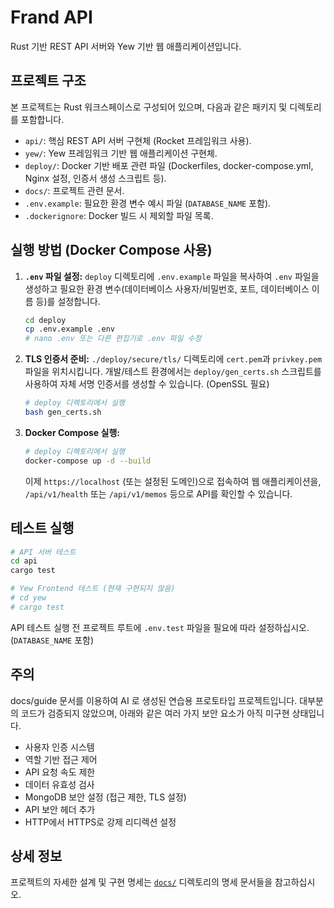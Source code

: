 # Frand API

Rust 기반 REST API 서버와 Yew 기반 웹 애플리케이션입니다.

## 프로젝트 구조

본 프로젝트는 Rust 워크스페이스로 구성되어 있으며, 다음과 같은 패키지 및 디렉토리를 포함합니다.

*   `api/`: 핵심 REST API 서버 구현체 (Rocket 프레임워크 사용).
*   `yew/`: Yew 프레임워크 기반 웹 애플리케이션 구현체.
*   `deploy/`: Docker 기반 배포 관련 파일 (Dockerfiles, docker-compose.yml, Nginx 설정, 인증서 생성 스크립트 등).
*   `docs/`: 프로젝트 관련 문서.
*   `.env.example`: 필요한 환경 변수 예시 파일 (`DATABASE_NAME` 포함).
*   `.dockerignore`: Docker 빌드 시 제외할 파일 목록.

## 실행 방법 (Docker Compose 사용)

1.  **`.env` 파일 설정:** `deploy` 디렉토리에 `.env.example` 파일을 복사하여 `.env` 파일을 생성하고 필요한 환경 변수(데이터베이스 사용자/비밀번호, 포트, 데이터베이스 이름 등)를 설정합니다.
    ```bash
    cd deploy
    cp .env.example .env
    # nano .env 또는 다른 편집기로 .env 파일 수정
    ```
2.  **TLS 인증서 준비:** `./deploy/secure/tls/` 디렉토리에 `cert.pem`과 `privkey.pem` 파일을 위치시킵니다. 개발/테스트 환경에서는 `deploy/gen_certs.sh` 스크립트를 사용하여 자체 서명 인증서를 생성할 수 있습니다. (OpenSSL 필요)
    ```bash
    # deploy 디렉토리에서 실행
    bash gen_certs.sh
    ```
3.  **Docker Compose 실행:**
    ```bash
    # deploy 디렉토리에서 실행
    docker-compose up -d --build
    ```
    이제 `https://localhost` (또는 설정된 도메인)으로 접속하여 웹 애플리케이션을, `/api/v1/health` 또는 `/api/v1/memos` 등으로 API를 확인할 수 있습니다.

## 테스트 실행

```bash
# API 서버 테스트
cd api
cargo test

# Yew Frontend 테스트 (현재 구현되지 않음)
# cd yew
# cargo test
```
API 테스트 실행 전 프로젝트 루트에 `.env.test` 파일을 필요에 따라 설정하십시오. (`DATABASE_NAME` 포함)

## 주의
docs/guide 문서를 이용하여 AI 로 생성된 연습용 프로토타입 프로젝트입니다.
대부분의 코드가 검증되지 않았으며, 아래와 같은 여러 가지 보안 요소가 아직 미구현 상태입니다.

*   사용자 인증 시스템
*   역할 기반 접근 제어
*   API 요청 속도 제한
*   데이터 유효성 검사
*   MongoDB 보안 설정 (접근 제한, TLS 설정)
*   API 보안 헤더 추가
*   HTTP에서 HTTPS로 강제 리디렉션 설정

## 상세 정보

프로젝트의 자세한 설계 및 구현 명세는 [`docs/`](./docs/) 디렉토리의 명세 문서들을 참고하십시오.
